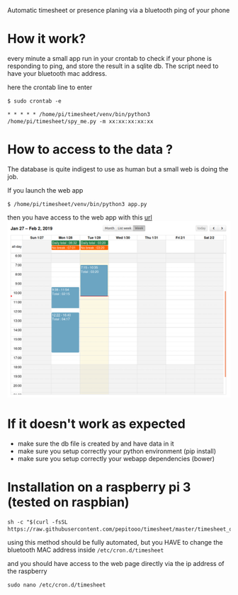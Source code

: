 Automatic timesheet or presence planing via a bluetooth ping of your phone

# How it work?

every minute a small app run in your crontab to check if your phone is responding to ping, and store the result in a sqlite db.
The script need to have your bluetooth mac address.

here the crontab line to enter 
```
$ sudo crontab -e
```
```
* * * * * /home/pi/timesheet/venv/bin/python3 /home/pi/timesheet/spy_me.py -m xx:xx:xx:xx:xx
```

# How to access to the data ?
The database is quite indigest to use as human but a small web is doing the job.

If you launch the web app
```
$ /home/pi/timesheet/venv/bin/python3 app.py
```

then you have access to the web app with this [url](http://127.0.0.1:5000/)
![webapp](./images/calendar.png)

# If it doesn't work as expected
* make sure the db file is created by and have data in it
* make sure you setup correctly your python environment (pip install)
* make sure you setup correctly your webapp dependencies (bower)

# Installation on a raspberry pi 3 (tested on raspbian)

```
sh -c "$(curl -fsSL https://raw.githubusercontent.com/pepitooo/timesheet/master/timesheet_on_raspbian.sh)"
```

using this method should be fully automated, but you HAVE to change the bluetooth MAC address inside `/etc/cron.d/timesheet`

and you should have access to the web page directly via the ip address of the raspberry

```
sudo nano /etc/cron.d/timesheet
```

